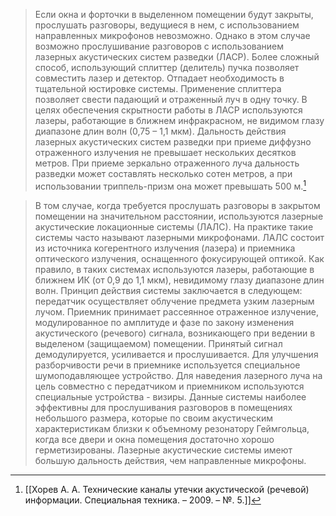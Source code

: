 >Если окна и форточки в выделенном помещении будут закрыты, прослушать разговоры, ведущиеся в нем, с использованием направленных микрофонов невозможно. Однако в этом случае возможно прослушивание разговоров с использованием лазерных акустических систем разведки (ЛАСР).
>Более сложный способ, использующий сплиттер (делитель) пучка позволяет совместить лазер и детектор. Отпадает необходимость в тщательной юстировке системы. Применение сплиттера позволяет свести падающий и отраженный луч в одну точку.
>В целях обеспечения скрытности работы в ЛАСР используются лазеры, работающие в ближнем инфракрасном, не видимом глазу диапазоне длин волн (0,75 – 1,1 мкм).
>Дальность действия лазерных акустических систем разведки при приеме диффузно отраженного излучения не превышает нескольких десятков метров. При приеме зеркально отраженного луча дальность разведки может составлять несколько сотен метров, а при использовании триппель-призм она может превышать 500 м.[^1] 

>В том случае, когда требуется прослушать разговоры в закрытом помещении на значительном расстоянии, используются лазерные акустические локационные системы (ЛАЛС). На практике такие системы часто называют лазерными микрофонами.
>ЛАЛС состоит из источника когерентного излучения (лазера) и приемника оптического излучения, оснащенного фокусирующей оптикой.
>Как правило, в таких системах используются лазеры, работающие в ближнем ИК (от 0,9 до 1,1 мкм), невидимому глазу диапазоне длин волн.
>Принцип действия системы заключается в следующем: передатчик осуществляет  облучение предмета узким лазерным лучом. Приемник принимает рассеянное отраженное излучение, модулированное по амплитуде и фазе по закону изменения акустического (речевого) сигнала, возникающего при ведении в выделеном (защищаемом) помещении. Принятый сигнал демодулируется, усиливается и прослушивается.
>Для улучшения разборчивости речи в приемнике используется специальное шумоподавляющее устройство.
>Для наведения лазерного луча на цель совместно с передатчиком и приемником используются специальные устройства - визиры.
>Данные системы наиболее эффективны для прослушивания разговоров в помещениях небольшого размера, которые по своим акустическим характеристикам близки к объемному резонатору Геймгольца, когда все двери и окна помещения достаточно хорошо герметизированы.
>Лазерные акустические системы имеют большую дальность действия, чем направленные микрофоны.

[^1]:[[Хорев А. А. Технические каналы утечки акустической (речевой) информации. Специальная техника. – 2009. – №. 5.]] 
